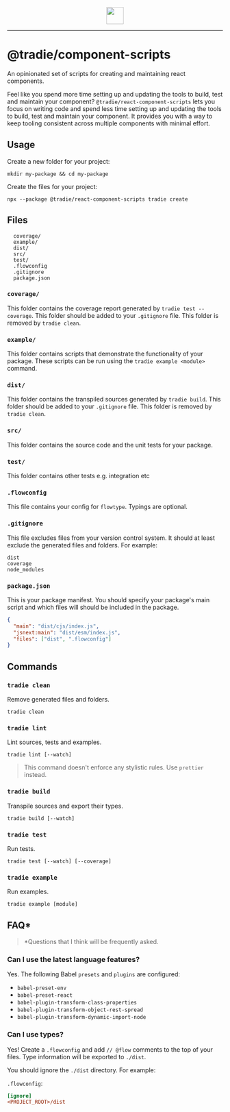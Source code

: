 <center>
  <img src="https://github.com/jameslnewell/tradie-v4/blob/master/docs/img/logo.png" height="40"/>
</center>

---

# @tradie/component-scripts

An opinionated set of scripts for creating and maintaining react components.

Feel like you spend more time setting up and updating the tools to build, test
and maintain your component? `@tradie/react-component-scripts` lets you focus on
writing code and spend less time setting up and updating the tools to build,
test and maintain your component. It provides you with a way to keep tooling
consistent across multiple components with minimal effort.

## Usage

Create a new folder for your project:

```
mkdir my-package && cd my-package
```

Create the files for your project:

```
npx --package @tradie/react-component-scripts tradie create
```

## Files

```
  coverage/
  example/
  dist/
  src/
  test/
  .flowconfig
  .gitignore
  package.json
```

### `coverage/`

This folder contains the coverage report generated by `tradie test --coverage`.
This folder should be added to your `.gitignore` file. This folder is removed by
`tradie clean`.

### `example/`

This folder contains scripts that demonstrate the functionality of your package.
These scripts can be run using the `tradie example <module>` command.

### `dist/`

This folder contains the transpiled sources generated by `tradie build`. This
folder should be added to your `.gitignore` file. This folder is removed by
`tradie clean`.

### `src/`

This folder contains the source code and the unit tests for your package.

### `test/`

This folder contains other tests e.g. integration etc

### `.flowconfig`

This file contains your config for `flowtype`. Typings are optional.

### `.gitignore`

This file excludes files from your version control system. It should at least
exclude the generated files and folders. For example:

```
dist
coverage
node_modules
```

### `package.json`

This is your package manifest. You should specify your package's main script and
which files will should be included in the package.

```json
{
  "main": "dist/cjs/index.js",
  "jsnext:main": "dist/esm/index.js",
  "files": ["dist", ".flowconfig"]
}
```

## Commands

### `tradie clean`

Remove generated files and folders.

```
tradie clean
```

### `tradie lint`

Lint sources, tests and examples.

```
tradie lint [--watch]
```

> This command doesn't enforce any stylistic rules. Use `prettier` instead.

### `tradie build`

Transpile sources and export their types.

```
tradie build [--watch]
```

### `tradie test`

Run tests.

```
tradie test [--watch] [--coverage]
```

### `tradie example`

Run examples.

```
tradie example [module]
```

## FAQ\*

> \*Questions that I think will be frequently asked.

### Can I use the latest language features?

Yes. The following Babel `presets` and `plugins` are configured:

* `babel-preset-env`
* `babel-preset-react`
* `babel-plugin-transform-class-properties`
* `babel-plugin-transform-object-rest-spread`
* `babel-plugin-transform-dynamic-import-node`

### Can I use types?

Yes! Create a `.flowconfig` and add `// @flow` comments to the top of your
files. Type information will be exported to `./dist`.

You should ignore the `./dist` directory. For example:

`.flowconfig`:

```ini
[ignore]
<PROJECT_ROOT>/dist
```
